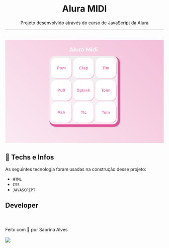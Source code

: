 <h1 align="center">Alura MIDI</h1>

<p align="center">
Projeto desenvolvido através do curso de JavaScript da Alura<br/>
</p>

---

<br>

<img style="" src="./.github/capa.png" width="800px;" alt=""/>

## 🚀 Techs e Infos

As seguintes tecnologia foram usadas na construção desse projeto:

- `HTML`
- `CSS`
- `JAVASCRIPT`

## Developer

<a href="#">
 <img style="border-radius: 100%;" src="https://avatars.githubusercontent.com/u/137462787?v=4" width="150px;" alt=""/>
 <br />
 <sub><b></b></sub></a> <a href="#" title=""></a>
<br>
Feito com 💜 por Sabrina Alves

<div> 
<br>
  <a href="https://www.linkedin.com/in/saabrinaalves" target="_blank"><img src="https://img.shields.io/badge/LinkedIn-0077B5?style"></a>
</div>

